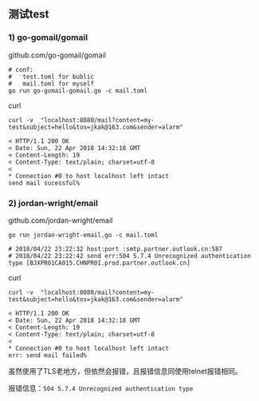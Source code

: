 

## 测试test

### 1) go-gomail/gomail 

github.com/go-gomail/gomail

```shell
# conf: 
#	test.toml for bublic
# 	mail.toml for myself
go run go-gomail-gomail.go -c mail.toml

```

curl

```shell
curl -v  "localhost:8080/mail?content=my-test&subject=hello&tos=jkak@163.com&sender=alarm"

< HTTP/1.1 200 OK
< Date: Sun, 22 Apr 2018 14:32:18 GMT
< Content-Length: 19
< Content-Type: text/plain; charset=utf-8
<
* Connection #0 to host localhost left intact
send mail sucessful%
```



### 2) jordan-wright/email

github.com/jordan-wright/email

```shell
go run jordan-wright-email.go -c mail.toml

# 2018/04/22 23:22:32 host:port :smtp.partner.outlook.cn:587
# 2018/04/22 23:22:42 send err:504 5.7.4 Unrecognized authentication type [BJXPR01CA015.CHNPR01.prod.partner.outlook.cn]

```

curl

```shell
curl -v  "localhost:8080/mail?content=my-test&subject=hello&tos=jkak@163.com&sender=alarm"

< HTTP/1.1 200 OK
< Date: Sun, 22 Apr 2018 14:32:18 GMT
< Content-Length: 19
< Content-Type: text/plain; charset=utf-8
<
* Connection #0 to host localhost left intact
err: send mail failed%
```

虽然使用了TLS老地方，但依然会报错，且报错信息同使用telnet报错相同。

报错信息：`504 5.7.4 Unrecognized authentication type`



